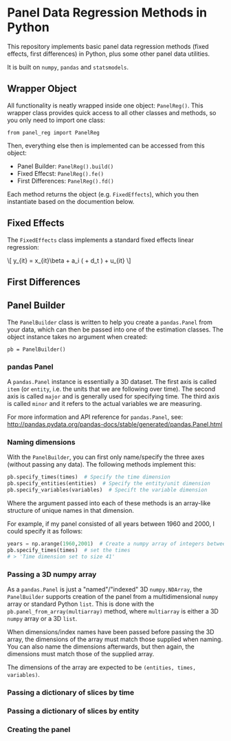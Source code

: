 # Panel Data Regression Methods in Python

This repository implements basic panel data regression methods (fixed effects, first differences) in Python, plus some other panel data utilities.

It is built on `numpy`, `pandas` and `statsmodels`.

## Wrapper Object

All functionality is neatly wrapped inside one object: `PanelReg()`. This wrapper class provides quick access to all other classes and methods, 
so you only need to import one class:
  
`from panel_reg import PanelReg`
 
Then, everything else then is implemented can be accessed from this object:
  
- Panel Builder: `PanelReg().build()`
- Fixed Effecst: `PanelReg().fe()`
- First Differences: `PanelReg().fd()`

Each method returns the object (e.g. `FixedEffects`), which you then instantiate based on the documention below.

## Fixed Effects

The `FixedEffects` class implements a standard fixed effects linear regression:

\\[
y_{it} = x_{it}\beta + a_i ( + d_t ) + u_{it}
\\]

## First Differences

## Panel Builder

The `PanelBuilder` class is written to help you create a `pandas.Panel` from your data, which can then be passed into 
one of the estimation classes. The object instance takes no argument when created:
 
`pb = PanelBuilder()`

### pandas Panel

A `pandas.Panel` instance is essentially a 3D dataset. The first axis is called `item` (or `entity`, i.e. the 
units that we are following over time). The second axis is called `major` and is generally used for specifying time. 
The third axis is called `minor` and it refers to the actual variables we are measuring.

For more information and API reference for `pandas.Panel`, see: http://pandas.pydata.org/pandas-docs/stable/generated/pandas.Panel.html

### Naming dimensions

With the `PanelBuilder`, you can first only name/specify the three axes (without passing any data). The following methods
implement this:

```python
pb.specify_times(times)  # Specify the time dimension
pb.specify_entities(entities)  # Specify the entity/unit dimension
pb.specify_variables(variables)  # Specift the variable dimension
```

Where the argument passed into each of these methods is an array-like structure of unique names in that dimension.
 
For example, if my panel consisted of all years between 1960 and 2000, I could specify it as follows:

```python
years = np.arange(1960,2001)  # Create a numpy array of integers between 1960 and 2000 (inclusive), could also use range()
pb.specify_times(times)  # set the times
# > 'Time dimension set to size 41'
```

### Passing a 3D numpy array

As a `pandas.Panel` is just a "named"/"indexed" 3D `numpy.NDArray`, the `PanelBuilder` supports creation of the panel
from a multidimensional `numpy` array or standard Python `list`. This is done with the `pb.panel_from_array(multiarray)`
method, where `multiarray` is either a 3D `numpy` array or a 3D `list`.
  
When dimensions/index names have been passed before passing the 3D array, the dimensions of the array must match those
supplied when naming. You can also name the dimensions afterwards, but then again, the dimensions must match those of the
supplied array.

The dimensions of the array are expected to be `(entities, times, variables)`. 

### Passing a dictionary of slices by time

### Passing a dictionary of slices by entity

### Creating the panel

